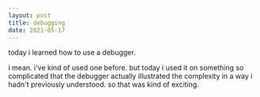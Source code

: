 ```yaml
---
layout: post
title: debugging
date: 2021-05-17
---
```


today i learned how to use a debugger.

i mean. i've kind of used one before. but today i used it on something so complicated that the debugger actually illustrated the complexity in a way i hadn't previously understood. so that was kind of exciting. 